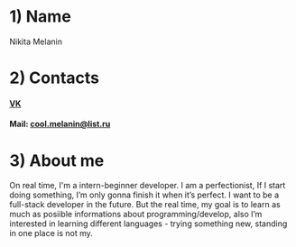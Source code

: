 # 1) Name
Nikita Melanin
# 2) Contacts
#### [VK](https://vk.com/preter_human)
#### Mail: cool.melanin@list.ru
# 3) About me
On real time, I'm a intern-beginner developer. I am a perfectionist, If I start doing something, I’m only gonna finish it when it’s perfect. I want to be a full-stack developer in the future. But the real time, my goal is to learn as much as posiible informations about programming/develop, also I’m interested in learning different languages - trying something new, standing in one place is not my.
